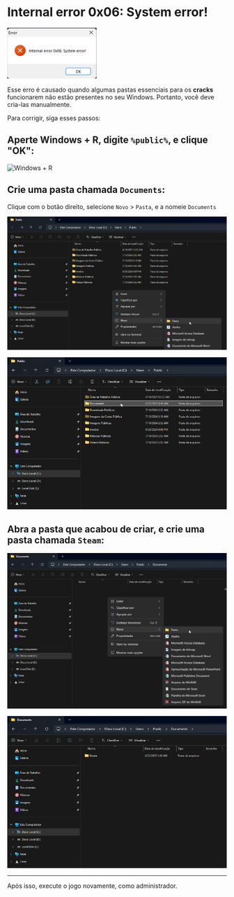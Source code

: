 # Internal error 0x06: System error!

![0x06](/assets/erros/0x06.png)

Esse erro é causado quando algumas pastas essenciais para os **cracks** funcionarem não estão presentes no seu Windows. Portanto, você deve cria-las manualmente.

Para corrigir, siga esses passos:

## Aperte Windows + R, digite `%public%`, e clique "OK":

![Windows + R](/assets/erros/public-comando.png)

## Crie uma pasta chamada `Documents`:

Clique com o botão direito, selecione `Novo` > `Pasta`, e a nomeie `Documents`

![Criar pasta Documents](/assets/erros/criar-pasta-documents.png)

![Pasta Documents](/assets/erros/pasta-documents.png)

## Abra a pasta que acabou de criar, e crie uma pasta chamada `Steam`:

![Criar pasta Steam](/assets/erros/criar-pasta-steam.png)

![Pasta Steam](/assets/erros/pasta-steam.png)

___

Após isso, execute o jogo novamente, como administrador.